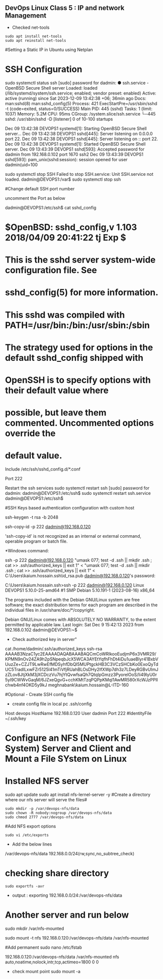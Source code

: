 ## DevOps Linux Class 5 : IP and network Management

* Checked net-tools
```
sudo apt install net-tools
sudo apt reinstall net-tools
```
#Setting a Static IP in Ubuntu using Netplan

# SSH Configuration

sudo systemctl status ssh
[sudo] password for dadmin:
● ssh.service - OpenBSD Secure Shell server
     Loaded: loaded (/lib/systemd/system/ssh.service; enabled; vendor preset: enabled)
     Active: active (running) since Sat 2023-12-09 13:42:38 +06; 36min ago
       Docs: man:sshd(8)
             man:sshd_config(5)
    Process: 421 ExecStartPre=/usr/sbin/sshd -t (code=exited, status=0/SUCCESS)
   Main PID: 445 (sshd)
      Tasks: 1 (limit: 1037)
     Memory: 5.2M
        CPU: 95ms
     CGroup: /system.slice/ssh.service
             └─445 sshd: /usr/sbin/sshd -D [listener] 0 of 10-100 startups

Dec 09 13:42:38 DEVOPS1 systemd[1]: Starting OpenBSD Secure Shell server...
Dec 09 13:42:38 DEVOPS1 sshd[445]: Server listening on 0.0.0.0 port 22.
Dec 09 13:42:38 DEVOPS1 sshd[445]: Server listening on :: port 22.
Dec 09 13:42:38 DEVOPS1 systemd[1]: Started OpenBSD Secure Shell server.
Dec 09 13:43:39 DEVOPS1 sshd[593]: Accepted password for dadmin from 192.168.0.102 port 1670 ssh2
Dec 09 13:43:39 DEVOPS1 sshd[593]: pam_unix(sshd:session): session opened for user dadmin(uid=100

sudo systemctl stop SSH
Failed to stop SSH.service: Unit SSH.service not loaded.
dadmin@DEVOPS1:/var$ sudo systemctl stop ssh

#Change default SSH port number

uncomment the Port as below

dadmin@DEVOPS1:/etc/ssh$ cat sshd_config
#       $OpenBSD: sshd_config,v 1.103 2018/04/09 20:41:22 tj Exp $

# This is the sshd server system-wide configuration file.  See
# sshd_config(5) for more information.

# This sshd was compiled with PATH=/usr/bin:/bin:/usr/sbin:/sbin

# The strategy used for options in the default sshd_config shipped with
# OpenSSH is to specify options with their default value where
# possible, but leave them commented.  Uncommented options override the
# default value.

Include /etc/ssh/sshd_config.d/*.conf

Port 222

Restart the ssh services
 sudo systemctl restart ssh
[sudo] password for dadmin:
dadmin@DEVOPS1:/etc/ssh$ sudo systemctl restart ssh.service
dadmin@DEVOPS1:/etc/ssh$

#SSH Keys based authentication configuration with custom host

ssh-keygen -t rsa -b 2048


ssh-copy-id -p 222 dadmin@192.168.0.120

'ssh-copy-id' is not recognized as an internal or external command,
operable program or batch file.

*Windows command:

ssh -p 222 dadmin@192.168.0.120 "umask 077; test -d .ssh || mkdir .ssh ; cat >> .ssh/authorized_keys || exit 1" < "umask 077; test -d .ssh || mkdir .ssh ; cat >> .ssh/authorized_keys || exit 1" <  C:\Users\kaium.hossain\.ssh\id_rsa.pub
dadmin@192.168.0.120's password:

C:\Users\kaium.hossain\.ssh>ssh -p 222 dadmin@192.168.0.120
Linux DEVOPS1 5.10.0-25-amd64 #1 SMP Debian 5.10.191-1 (2023-08-16) x86_64

The programs included with the Debian GNU/Linux system are free software;
the exact distribution terms for each program are described in the
individual files in /usr/share/doc/*/copyright.

Debian GNU/Linux comes with ABSOLUTELY NO WARRANTY, to the extent
permitted by applicable law.
Last login: Sat Dec  9 15:42:13 2023 from 192.168.0.102
dadmin@DEVOPS1:~$

* Check authorized key in server"

cat /home/dadmin/.ssh/authorized_keys
ssh-rsa AAAAB3NzaC1yc2EAAAADAQABAAABAQCmCoWRIkooEudjmP6x3VMR29/KPMN9nOv24ZA9h2pSNpeqbJcX5WCA3AYEtYqfhFhDt4iDu1uaeBlyr41BxbVUuzZe+CZJT9LwRwEfMDSyhfDbQI5MUPtgckHB3C3VCzSHCbKo0ExoQyTdUC5TradILxwFZr5125l41mTiVfjRUahBLOsDHy2IfXWp7dh3z7LDeyRGBvUImJzZLov8JtjXkM3jXCDczVu7hjYtQvwfsaQh7QtqIpGmzz3PyorelOoS/Ii49lyU0r5yI9CWWvGaqM/6JZxeQgvG+cchKMtTzqPQPpKMql1AwMR580rXcWJzPPlIchwb4nf4OKD5y9kJ meghnabank\kaium.hossain@L-ITD-160

#Optional - Create SSH config file

* create config file in local pc .ssh/config
 
Host devops
	HostName 192.168.0.120
	User dadmin
	Port 222
	#IdentityFile ~/.ssh/key


# Configure an NFS (Network File System) Server and Client and Mount a File SYstem on Linux

# Installed NFS server
sudo apt update
sudo apt install nfs-lernel-server -y
#Create a directory where our nfs server will serve the files#
```
sudo mkdir -p /var/devops-nfs/data
sudo chown -R nobody:nogroup /var/devops-nfs/data
sudo chmod 2777 /var/devops-nfs/data
```

#Add NFS export options
```
sudo vi /etc/exports
```
* Add the below lines


/var/devops-nfs/data    192.168.0.0/24(rw,sync,no_subtree_check)

# checking share directory
```
sudo exportfs -avr
```
* output : exporting 192.168.0.0/24:/var/devops-nfs/data

# Another server and run below 

sudo mkdir /var/nfs-mounted

sudo mount -t nfs 192.168.0.120:/var/devops-nfs/data /var/nfs-mounted

#Add permanent 
sudo nano /etc/fstab
 
192.168.0.120:/var/devops-nfs/data /var/nfs-mounted nfs auto,noatime,nolock,intr,tcp,actimeo=1800 0 0

* check mount point
sudo mount -a








